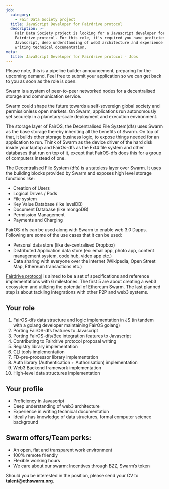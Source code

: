 ```yaml
---
job:
  category:
    - Fair Data Society project
  title: JavaScript Developer for Fairdrive protocol
  description: >-
    Fair Data Society project is looking for a Javascript developer for
    Fairdrive protocol. For this role, it's required you have proficiency in
    Javascript, deep understanding of web3 architecture and experience in
    writing technical documentation.
meta:
  title: JavaScript Developer for Fairdrive protocol - Jobs
---
```


Please note, this is a pipeline builder announcement, preparing for the upcoming demand. Feel free to submit your application so we can get back to you as soon as the role is open.

Swarm is a system of peer-to-peer networked nodes for a decentralised storage and communication service.

Swarm could shape the future towards a self-sovereign global society and permissionless open markets. On Swarm, applications run autonomously yet securely in a planetary-scale deployment and execution environment.

The storage layer of FairOS, the Decentralised File System(dfs) uses Swarm as the base storage thereby inheriting all the benefits of Swarm. On top of that, it builds other storage business logic, to expose things needed for an application to run. Think of Swarm as the device driver of the hard disk inside your laptop and FairOs-dfs as the Ext4 file system and other databases that run on top of it, except that FairOS-dfs does this for a group of computers instead of one.

The Decentralised File System (dfs) is a stateless layer over Swarm. It uses the building blocks provided by Swarm and exposes high level storage functions like:

* Creation of Users
* Logical Drives / Pods
* File system
* Key Value Database (like levelDB)
* Document Database (like mongoDB)
* Permission Management
* Payments and Charging

FairOS-dfs can be used along with Swarm to enable web 3.0 Dapps. Following are some of the use cases that it can be used:

* Personal data store (like de-centralised Dropbox)
* Distributed Application data store (ex: email app, photo app, content management system, code hub, video app etc.)
* Data sharing with everyone over the internet (Wikipedia, Open Street Map, Ethereum transactions etc.)

[Fairdrive protocol](https://github.com/fairDataSociety/FIPs/blob/master/text/0001-fdp-roadmap.md) is aimed to be a set of specifications and reference implementations with 6 milestones. The first 5 are about creating a web3 ecosystem and utilizing the potential of Ethereum Swarm. The last planned step is about tackling integrations with other P2P and web3 systems.

## Your role

1. FairOS-dfs data structure and logic implementation in JS (in tandem with a golang developer maintaining FairOS golang)
2. Porting FairOS-dfs features to Javascript
3. Porting FairOS-dfs/Bee integration features to Javascript
4. Contributing to Fairdrive protocol proposal writing
5. Registry library implementation
6. CLI tools implementation
7. FD-pre-processor library implementation
8. Auth library (Authentication + Authorisation) implementation
9. Web3 Backend framework implementation
10. High-level data structures implementation

## Your profile

* Proficiency in Javascript
* Deep understanding of web3 architecture
* Experience in writing technical documentation
* Ideally has knowledge of data structures, formal computer science background

## Swarm offers/Team perks:

* An open, flat and transparent work environment
* 100% remote friendly
* Flexible working hours
* We care about our swarm: Incentives through BZZ, Swarm’s token

Should you be interested in the position, please send your CV to **[talent@ethswarm.org](mailto:talent@ethswarm.org)**.

